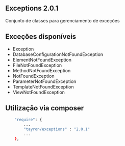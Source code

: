 ## Exceptions 2.0.1

Conjunto de classes para gerenciamento de exceções


## Exceções disponíveis

  - Exception
  - DatabaseConfigurationNotFoundException
  - ElementNotFoundException
  - FileNotFoundException
  - MethodNotFoundException
  - NotFoundException
  - ParameterNotFoundException
  - TemplateNotFoundException
  - ViewNotFoundException    


## Utilização via composer

```sh
    "require": {
        ...
        "tayron/exceptions" : "2.0.1"
        ... 
    },    
```
